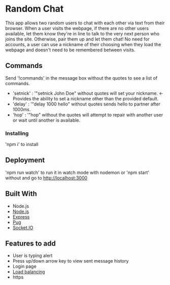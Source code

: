 # Random Chat

This app allows two random users to chat with each other via text from their browser. When a user visits the webpage, if there are no other users available, let them know they're in line to talk to the very next person who joins the site. Otherwise, pair them up and let them chat! No need for accounts, a user can use a nickname of their choosing when they load the webpage and doesn't need to be remembered between visits.

## Commands

Send '!commands' in the message box without the quotes to see a list of commands.

* 'setnick' : '"setnick John Doe" without quotes will set your nickname. <- Provides the ability to set a nickname other than the provided default.
* 'delay' : '"delay 1000 hello" without quotes sends hello to partner after 1000ms.
* 'hop' : '"hop" without the quotes will attempt to repair with another user or wait until another is available.

### Installing

'npm i' to install

## Deployment

'npm run watch' to run it in watch mode with nodemon or 'npm start' without and go to [http://localhost:3000](http://localhost:3000)

## Built With

* Node.js
* [Node.js](https://nodejs.org/)
* [Express](https://expressjs.com/)
* [Pug](https://pugjs.org/)
* [Socket.IO](https://socket.io/)

## Features to add

* User is typing alert
* Press up/down arrow key to view sent message history
* Login page
* [Load balancing](https://socket.io/docs/using-multiple-nodes/)
* https